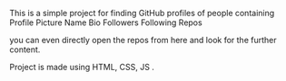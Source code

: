 This is a simple project for finding GitHub profiles of people containing 
Profile Picture
Name
Bio
Followers
Following
Repos

you can even directly open the repos from here and look for the further content.

Project is made using HTML, CSS, JS .
